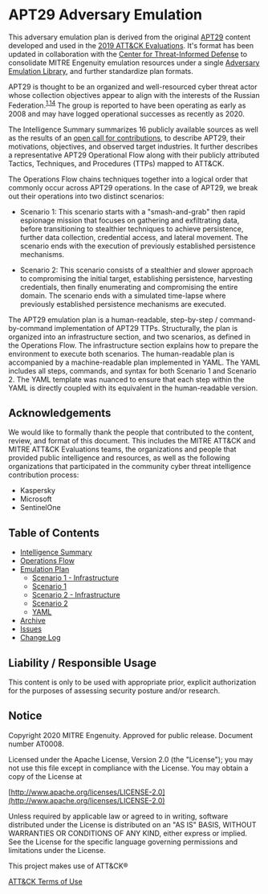 # APT29 Adversary Emulation

This adversary emulation plan is derived from the original [APT29](https://attack.mitre.org/groups/G0016/) content developed and used in the [2019 ATT&CK Evaluations](https://attackevals.mitre-engenuity.org/APT29/). It's format has been updated in collaboration with the [Center for Threat-Informed Defense](https://mitre-engenuity.org/center-for-threat-informed-defense/) to consolidate MITRE Engenuity emulation resources under a single [Adversary Emulation Library](https://github.com/center-for-threat-informed-defense/adversary_emulation_library), and further standardize plan formats.  

APT29 is thought to be an organized and well-resourced cyber threat actor whose collection objectives appear to align with the interests of the Russian Federation.<sup>[1](https://www.f-secure.com/documents/996508/1030745/dukes_whitepaper.pdf),[14](https://www.us-cert.gov/sites/default/files/publications/JAR_16-20296A_GRIZZLY%20STEPPE-2016-1229.pdf)</sup>  The group is reported to have been operating as early as 2008 and may have logged operational successes as recently as 2020.

The Intelligence Summary summarizes 16 publicly available sources as well as the results of an [open call for contributions](https://medium.com/mitre-attack/open-invitation-to-share-cyber-threat-intelligence-on-apt29-for-adversary-emulation-plan-831c8c929f31), to describe APT29, their motivations, objectives, and observed target industries. It further describes a representative APT29 Operational Flow along with their publicly attributed Tactics, Techniques, and Procedures (TTPs) mapped to ATT&CK.

The Operations Flow chains techniques together into a logical order that commonly occur across APT29 operations. In the case of APT29, we break out their operations into two distinct scenarios:

- Scenario 1: This scenario starts with a "smash-and-grab" then rapid espionage mission that focuses on gathering and exfiltrating data, before transitioning to stealthier techniques to achieve persistence, further data collection, credential access, and lateral movement. The scenario ends with the execution of previously established persistence mechanisms.

- Scenario 2: This scenario consists of a stealthier and slower approach to compromising the initial target, establishing persistence, harvesting credentials, then finally enumerating and compromising the entire domain. The scenario ends with a simulated time-lapse where previously established persistence mechanisms are executed.

The APT29 emulation plan is a human-readable, step-by-step / command-by-command implementation of APT29 TTPs. Structurally, the plan is organized into an infrastructure section, and two scenarios, as defined in the Operations Flow. The infrastructure section explains how to prepare the environment to execute both scenarios.  The human-readable plan is accompanied by a machine-readable plan implemented in YAML. The YAML includes all steps, commands, and syntax for both Scenario 1 and Scenario 2. The YAML template was nuanced to ensure that each step within the YAML is directly coupled with its equivalent in the human-readable version.

## Acknowledgements

We would like to formally thank the people that contributed to the content, review, and format of this document. This includes the MITRE ATT&CK and MITRE ATT&CK Evaluations teams, the organizations and people that provided public intelligence and resources, as well as the following organizations that participated in the community cyber threat intelligence contribution process:

- Kaspersky
- Microsoft
- SentinelOne

## Table of Contents

- [Intelligence Summary](/apt29/Intelligence_Summary.md)
- [Operations Flow](/apt29/Operations_Flow.md)
- [Emulation Plan](/apt29/Emulation_Plan/README.md)
  - [Scenario 1 - Infrastructure](/apt29/Emulation_Plan/Scenario_1/Infrastructure.md)
  - [Scenario 1](/apt29/Emulation_Plan/Scenario_1/README.md)
  - [Scenario 2 - Infrastructure](/apt29/Emulation_Plan/Scenario_2/Infrastructure.md)
  - [Scenario 2](/apt29/Emulation_Plan/Scenario_2/README.md)
  - [YAML](/apt29/Emulation_Plan/yaml)
- [Archive](/apt29/Archive)
- [Issues](https://github.com/center-for-threat-informed-defense/adversary_emulation_library/issues)
- [Change Log](/apt29/CHANGE_LOG.md)

## Liability / Responsible Usage

This content is only to be used with appropriate prior, explicit authorization for the purposes of assessing security posture and/or research.

## Notice

Copyright 2020 MITRE Engenuity. Approved for public release. Document number AT0008.

Licensed under the Apache License, Version 2.0 (the "License"); you may not use this file except in compliance with the License. You may obtain a copy of the License at

[http://www.apache.org/licenses/LICENSE-2.0](http://www.apache.org/licenses/LICENSE-2.0)

Unless required by applicable law or agreed to in writing, software distributed under the License is distributed on an "AS IS" BASIS, WITHOUT WARRANTIES OR CONDITIONS OF ANY KIND, either express or implied. See the License for the specific language governing permissions and limitations under the License.

This project makes use of ATT&CK®

[ATT&CK Terms of Use](https://attack.mitre.org/resources/terms-of-use/)
